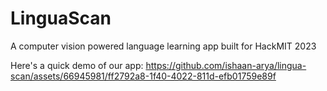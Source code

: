 # LinguaScan

A computer vision powered language learning app built for HackMIT 2023

Here's a quick demo of our app:
https://github.com/ishaan-arya/lingua-scan/assets/66945981/ff2792a8-1f40-4022-811d-efb01759e89f

